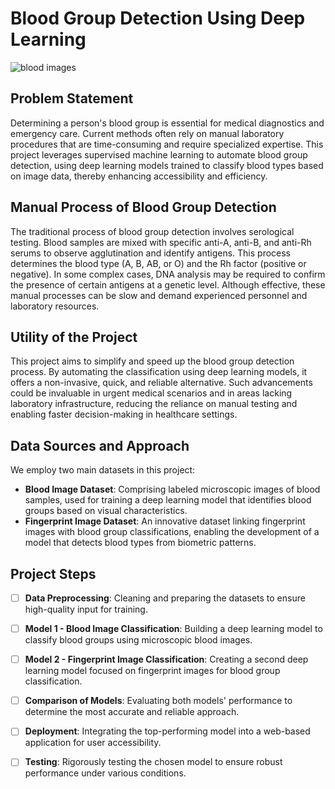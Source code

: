 # Blood Group Detection Using Deep Learning
![blood images](https://media.cnn.com/api/v1/images/stellar/prod/200714121605-hp-only-20200714-blood-groups-card.png?q=w_3201,h_1800,x_0,y_0,c_fill)
## Problem Statement
Determining a person's blood group is essential for medical diagnostics and emergency care. Current methods often rely on manual laboratory procedures that are time-consuming and require specialized expertise. This project leverages supervised machine learning to automate blood group detection, using deep learning models trained to classify blood types based on image data, thereby enhancing accessibility and efficiency.

## Manual Process of Blood Group Detection
The traditional process of blood group detection involves serological testing. Blood samples are mixed with specific anti-A, anti-B, and anti-Rh serums to observe agglutination and identify antigens. This process determines the blood type (A, B, AB, or O) and the Rh factor (positive or negative). In some complex cases, DNA analysis may be required to confirm the presence of certain antigens at a genetic level. Although effective, these manual processes can be slow and demand experienced personnel and laboratory resources.

## Utility of the Project
This project aims to simplify and speed up the blood group detection process. By automating the classification using deep learning models, it offers a non-invasive, quick, and reliable alternative. Such advancements could be invaluable in urgent medical scenarios and in areas lacking laboratory infrastructure, reducing the reliance on manual testing and enabling faster decision-making in healthcare settings.

## Data Sources and Approach
We employ two main datasets in this project:
- **Blood Image Dataset**: Comprising labeled microscopic images of blood samples, used for training a deep learning model that identifies blood groups based on visual characteristics.
- **Fingerprint Image Dataset**: An innovative dataset linking fingerprint images with blood group classifications, enabling the development of a model that detects blood types from biometric patterns.

## Project Steps
- [ ] **Data Preprocessing**: Cleaning and preparing the datasets to ensure high-quality input for training.
- [ ] **Model 1 - Blood Image Classification**: Building a deep learning model to classify blood groups using microscopic blood images.
- [ ] **Model 2 - Fingerprint Image Classification**: Creating a second deep learning model focused on fingerprint images for blood group classification.
- [ ] **Comparison of Models**: Evaluating both models' performance to determine the most accurate and reliable approach.
- [ ] **Deployment**: Integrating the top-performing model into a web-based application for user accessibility.
- [ ] **Testing**: Rigorously testing the chosen model to ensure robust performance under various conditions.

